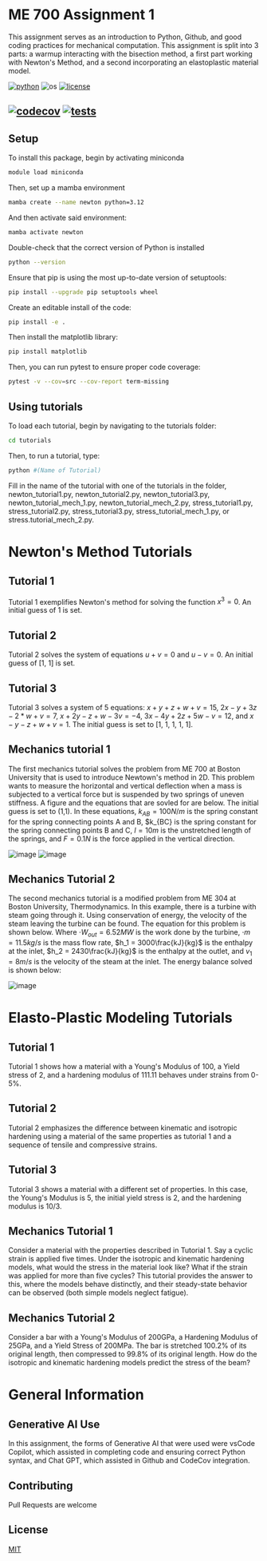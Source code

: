 # ME 700 Assignment 1
This assignment serves as an introduction to Python, Github, and good coding practices for mechanical computation.  This assignment is split into 3 parts: a warmup interacting with the bisection method, a first part working with Newton's Method, and a second incorporating an elastoplastic material model.

[![python](https://img.shields.io/badge/python-3.12-blue.svg)](https://www.python.org/)
![os](https://img.shields.io/badge/os-ubuntu%20|%20macos%20|%20windows-blue.svg)
[![license](https://img.shields.io/badge/license-MIT-green.svg)](https://github.com/sandialabs/sibl#license)

[![codecov](https://codecov.io/gh/jacobpgarrett/ME700_Assignment1_P1/graph/badge.svg?token=p5DMvJ6byO)](https://codecov.io/gh/jacobpgarrett/ME700_Assignment1_P1)
[![tests](https://github.com/jacobpgarrett/ME700_Assignment1_P1/actions/workflows/tests.yml/badge.svg)](https://github.com/jacobpgarrett/ME700_Assignment1_P1/actions)
---

## Setup
To install this package, begin by activating miniconda

```bash
module load miniconda
```

Then, set up a mamba environment
```bash
mamba create --name newton python=3.12
```

And then activate said environment:
```bash
mamba activate newton
```

Double-check that the correct version of Python is installed
```bash
python --version
```

Ensure that pip is using the most up-to-date version of setuptools:
```bash
pip install --upgrade pip setuptools wheel
```

Create an editable install of the code:
```bash
pip install -e .
```

Then install the matplotlib library:
```bash
pip install matplotlib
```

Then, you can run pytest to ensure proper code coverage:
```bash
pytest -v --cov=src --cov-report term-missing
```

## Using tutorials
To load each tutorial, begin by navigating to the tutorials folder:
```bash
cd tutorials
```

Then, to run a tutorial, type:
```bash
python #(Name of Tutorial)
```
Fill in the name of the tutorial with one of the tutorials in the folder, newton_tutorial1.py, newton_tutorial2.py, newton_tutorial3.py, newton_tutorial_mech_1.py, newton_tutorial_mech_2.py, stress_tutorial1.py, stress_tutorial2.py, stress_tutorial3.py, stress_tutorial_mech_1.py, or stress.tutorial_mech_2.py.

# Newton's Method Tutorials

## Tutorial 1
Tutorial 1 exemplifies Newton's method for solving the function $x^3=0$.  An initial guess of 1 is set.

## Tutorial 2
Tutorial 2 solves the system of equations $u+v=0$ and $u-v=0$.  An initial guess of [1, 1] is set.

## Tutorial 3
Tutorial 3 solves a system of 5 equations: $x+y+z+w+v=15$, $2x-y+3z-2*w+v=7$, $x+2y-z+w-3v=-4$, $3x-4y+2z+5w-v=12$, and $x-y-z+w+v=1$.  The initial guess is set to [1, 1, 1, 1, 1].

## Mechanics tutorial 1
The first mechanics tutorial solves the problem from ME 700 at Boston University that is used to introduce Newtown's method in 2D.  This problem wants to measure the horizontal and vertical deflection when a mass is subjected to a vertical force but is suspended by two springs of uneven stiffness.  A figure and the equations that are sovled for are below.  The initial guess is set to (1,1).  In these equations, $k_{AB}=100N/m$ is the spring constant for the spring connecting points A and B, $k_{BC} is the spring constant for the spring connecting points B and C, $l=10m$ is the unstretched length of the springs, and $F=0.1N$ is the force applied in the vertical direction.

![image](https://github.com/user-attachments/assets/af72c4d9-b2aa-43cf-9fc2-8b3b1cf3f234)
![image](https://github.com/user-attachments/assets/ca8a2ed1-8a3c-41b1-93a0-68477d6a05cf)

## Mechanics Tutorial 2
The second mechanics tutorial is a modified problem from ME 304 at Boston University, Thermodynamics.  In this example, there is a turbine with steam going through it.  Using conservation of energy, the velocity of the steam leaving the turbine can be found.  The equation for this problem is shown below.  Where $\cdot{W_{out}} = 6.52MW$ is the work done by the turbine, $\cdot{m} = 11.5kg/s$ is the mass flow rate, $h_1 = 3000\frac{kJ}{kg}$ is the enthalpy at the inlet, $h_2 = 2430\frac{kJ}{kg}$ is the enthalpy at the outlet, and $v_1=8m/s$ is the velocity of the steam at the inlet.  The energy balance solved is shown below:

![image](https://github.com/user-attachments/assets/2ba29d7f-3836-45c0-86ea-b321078f7334)

# Elasto-Plastic Modeling Tutorials

## Tutorial 1
Tutorial 1 shows how a material with a Young's Modulus of 100, a Yield stress of 2, and a hardening modulus of 111.11 behaves under strains from 0-5%.

## Tutorial 2
Tutorial 2 emphasizes the difference between kinematic and isotropic hardening using a material of the same properties as tutorial 1 and a sequence of tensile and compressive strains.

## Tutorial 3
Tutorial 3 shows a material with a different set of properties.  In this case, the Young's Modulus is 5, the initial yield stress is 2, and the hardening modulus is 10/3.

## Mechanics Tutorial 1
Consider a material with the properties described in Tutorial 1.  Say a cyclic strain is applied five times.  Under the isotropic and kinematic hardening models, what would the stress in the material look like?  What if the strain was applied for more than five cycles?  This tutorial provides the answer to this, where the models behave distinctly, and their steady-state behavior can be observed (both simple models neglect fatigue).

## Mechanics Tutorial 2
Consider a bar with a Young's Modulus of 200GPa, a Hardening Modulus of 25GPa, and a Yield Stress of 200MPa.  The bar is stretched 100.2% of its original length, then compressed to 99.8% of its original length. How do the isotropic and kinematic hardening models predict the stress of the beam?

# General Information
## Generative AI Use

In this assignment, the forms of Generative AI that were used were vsCode Copilot, which assisted in completing code and ensuring correct Python syntax, and Chat GPT, which assisted in Github and CodeCov integration.

## Contributing
Pull Requests are welcome

## License
[MIT](https://choosealicense.com/licenses/mit/)
